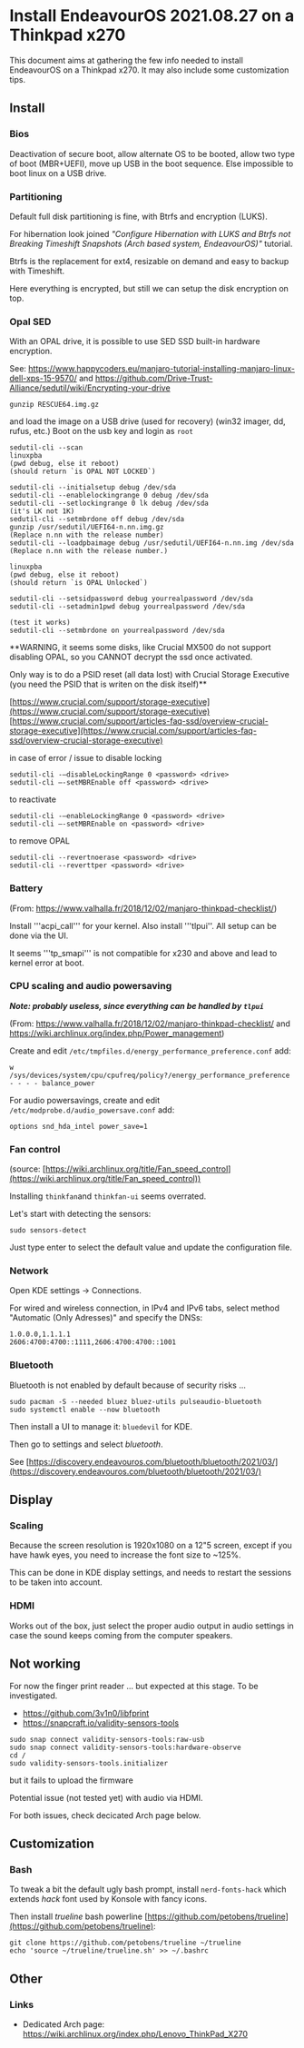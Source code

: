 # Install EndeavourOS 2021.08.27 on a Thinkpad x270
This document aims at gathering the few info needed to install EndeavourOS on a Thinkpad x270.
It may also include some customization tips.

## Install

### Bios
Deactivation of secure boot, allow alternate OS to be booted, allow two type of boot (MBR+UEFI), move up USB in the boot sequence.
Else impossible to boot linux on a USB drive.

### Partitioning

Default full disk partitioning is fine, with Btrfs and encryption (LUKS).

For hibernation look joined _"Configure Hibernation with LUKS and Btrfs not Breaking Timeshift Snapshots (Arch based system, EndeavourOS)"_ tutorial.

Btrfs is the replacement for ext4, resizable on demand and easy to backup with Timeshift.

Here everything is encrypted, but still we can setup the disk encryption on top.


### Opal SED

With an OPAL drive, it is possible to use SED SSD built-in hardware encryption.

See: https://www.happycoders.eu/manjaro-tutorial-installing-manjaro-linux-dell-xps-15-9570/ and https://github.com/Drive-Trust-Alliance/sedutil/wiki/Encrypting-your-drive

```
gunzip RESCUE64.img.gz
```

and load the image on a USB drive (used for recovery) (win32 imager, dd, rufus, etc.)
Boot on the usb key and login as `root`

```
sedutil-cli --scan
linuxpba
(pwd debug, else it reboot)
(should return `is OPAL NOT LOCKED`)

sedutil-cli --initialsetup debug /dev/sda
sedutil-cli --enablelockingrange 0 debug /dev/sda
sedutil-cli --setlockingrange 0 lk debug /dev/sda
(it's LK not 1K)
sedutil-cli --setmbrdone off debug /dev/sda
gunzip /usr/sedutil/UEFI64-n.nn.img.gz 
(Replace n.nn with the release number)
sedutil-cli --loadpbaimage debug /usr/sedutil/UEFI64-n.nn.img /dev/sda
(Replace n.nn with the release number.)

linuxpba
(pwd debug, else it reboot)
(should return `is OPAL Unlocked`)

sedutil-cli --setsidpassword debug yourrealpassword /dev/sda
sedutil-cli --setadmin1pwd debug yourrealpassword /dev/sda

(test it works)
sedutil-cli --setmbrdone on yourrealpassword /dev/sda
```

**WARNING, it seems some disks, like Crucial MX500 do not support disabling OPAL, so you CANNOT decrypt the ssd once activated.

Only way is to do a PSID reset (all data lost) with Crucial Storage Executive (you need the PSID that is writen on the disk itself)**

[https://www.crucial.com/support/storage-executive](https://www.crucial.com/support/storage-executive)
[https://www.crucial.com/support/articles-faq-ssd/overview-crucial-storage-executive](https://www.crucial.com/support/articles-faq-ssd/overview-crucial-storage-executive)

in case of error / issue to disable locking

```
sedutil-cli -–disableLockingRange 0 <password> <drive>  
sedutil-cli –-setMBREnable off <password> <drive>
```

to reactivate
```
sedutil-cli -–enableLockingRange 0 <password> <drive>      
sedutil-cli –-setMBREnable on <password> <drive>  
```

to remove OPAL
```
sedutil-cli --revertnoerase <password> <drive>
sedutil-cli --reverttper <password> <drive> 
```

### Battery
(From: https://www.valhalla.fr/2018/12/02/manjaro-thinkpad-checklist/)

Install '''acpi_call''' for your kernel.
Also install '''tlpui''. All setup can be done via the UI.

It seems '''tp_smapi''' is not compatible for x230 and above and lead to kernel error at boot.

### CPU scaling and audio powersaving
***Note: probably useless, since everything can be handled by ```tlpui```***

(From: https://www.valhalla.fr/2018/12/02/manjaro-thinkpad-checklist/ and https://wiki.archlinux.org/index.php/Power_management)

Create and edit ```/etc/tmpfiles.d/energy_performance_preference.conf```
add:
```
w /sys/devices/system/cpu/cpufreq/policy?/energy_performance_preference - - - - balance_power
```

For audio powersavings, create and edit ```/etc/modprobe.d/audio_powersave.conf```
add:
```
options snd_hda_intel power_save=1
```

### Fan control
(source: [https://wiki.archlinux.org/title/Fan_speed_control](https://wiki.archlinux.org/title/Fan_speed_control))

Installing ```thinkfan```and ```thinkfan-ui``` seems overrated.

Let's start with detecting the sensors:

```
sudo sensors-detect
```

Just type enter to select the default value and update the configuration file.

### Network
Open KDE settings -> Connections.

For wired and wireless connection, in IPv4 and IPv6 tabs, select method "Automatic (Only Adresses)" and specify the DNSs:

```
1.0.0.0,1.1.1.1
2606:4700:4700::1111,2606:4700:4700::1001
```

### Bluetooth
Bluetooth is not enabled by default because of security risks ...

```
sudo pacman -S --needed bluez bluez-utils pulseaudio-bluetooth
sudo systemctl enable --now bluetooth
```

Then install a UI to manage it: ```bluedevil``` for KDE.

Then go to settings and select _bluetooth_.

See [https://discovery.endeavouros.com/bluetooth/bluetooth/2021/03/](https://discovery.endeavouros.com/bluetooth/bluetooth/2021/03/)

## Display

### Scaling
Because the screen resolution is 1920x1080 on a 12"5 screen, except if you have hawk eyes, you need to increase the font size to ~125%.

This can be done in KDE display settings, and needs to restart the sessions to be taken into account.

### HDMI
Works out of the box, just select the proper audio output in audio settings in case the sound keeps coming from the computer speakers.

## Not working
For now the finger print reader ... but expected at this stage. To be investigated.
* https://github.com/3v1n0/libfprint
* https://snapcraft.io/validity-sensors-tools
```
sudo snap connect validity-sensors-tools:raw-usb 
sudo snap connect validity-sensors-tools:hardware-observe
cd /
sudo validity-sensors-tools.initializer
```
but it fails to upload the firmware

Potential issue (not tested yet) with audio via HDMI.

For both issues, check decicated Arch page below.

## Customization
### Bash

To tweak a bit the default ugly bash prompt, install ```nerd-fonts-hack``` which extends _hack_ font used by Konsole with fancy icons.

Then install _trueline_ bash powerline [https://github.com/petobens/trueline](https://github.com/petobens/trueline):

```
git clone https://github.com/petobens/trueline ~/trueline
echo 'source ~/trueline/trueline.sh' >> ~/.bashrc
```

## Other
### Links
* Dedicated Arch page: https://wiki.archlinux.org/index.php/Lenovo_ThinkPad_X270